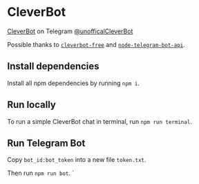 # CleverBot

[CleverBot](https://cleverbot.com/) on Telegram [@unofficalCleverBot](https://t.me/unofficalCleverBot)

Possible thanks to 
[`cleverbot-free`](https://github.com/IntriguingTiles/cleverbot-free) 
and 
[`node-telegram-bot-api`](https://github.com/yagop/node-telegram-bot-api).

## Install dependencies

Install all npm dependencies by running `npm i`.

## Run locally

To run a simple CleverBot chat in terminal, run `npm run terminal`.

## Run Telegram Bot

Copy `bot_id:bot_token` into a new file `token.txt`.

Then run `npm run bot`.
`